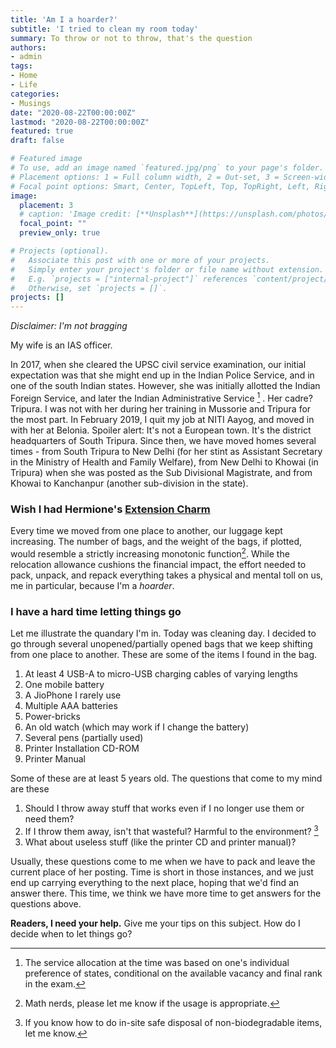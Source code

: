 ```yaml
---
title: 'Am I a hoarder?'
subtitle: 'I tried to clean my room today'
summary: To throw or not to throw, that's the question
authors:
- admin
tags:
- Home
- Life
categories:
- Musings
date: "2020-08-22T00:00:00Z"
lastmod: "2020-08-22T00:00:00Z"
featured: true
draft: false

# Featured image
# To use, add an image named `featured.jpg/png` to your page's folder.
# Placement options: 1 = Full column width, 2 = Out-set, 3 = Screen-width
# Focal point options: Smart, Center, TopLeft, Top, TopRight, Left, Right, BottomLeft, Bottom, BottomRight
image:
  placement: 3
  # caption: 'Image credit: [**Unsplash**](https://unsplash.com/photos/CpkOjOcXdUY)'
  focal_point: ""
  preview_only: true

# Projects (optional).
#   Associate this post with one or more of your projects.
#   Simply enter your project's folder or file name without extension.
#   E.g. `projects = ["internal-project"]` references `content/project/deep-learning/index.md`.
#   Otherwise, set `projects = []`.
projects: []
---
```


_Disclaimer: I'm not bragging_

My wife is an IAS officer. 

In 2017, when she cleared the UPSC civil service examination, our initial expectation was that she might end up in the Indian Police Service, and in one of the south Indian states. However, she was initially allotted the Indian Foreign Service, and later the Indian Administrative Service [^1] . Her cadre? Tripura. I was not with her during her training in Mussorie and Tripura for the most part. In February 2019, I quit my job at NITI Aayog, and moved in with her at Belonia. Spoiler alert: It's not a European town. It's the district headquarters of South Tripura. Since then, we have moved homes several times - from South Tripura to New Delhi (for her stint as Assistant Secretary in the Ministry of Health and Family Welfare), from New Delhi to Khowai (in Tripura) when she was posted as the Sub Divisional Magistrate, and from Khowai to Kanchanpur (another sub-division in the state). 

### Wish I had Hermione's [Extension Charm](https://harrypotter.fandom.com/wiki/Extension_Charm)

Every time we moved from one place to another, our luggage kept increasing. The number of bags, and the weight of the bags, if plotted, would resemble a strictly increasing monotonic function[^2]. While the relocation allowance cushions the financial impact, the effort needed to pack, unpack, and repack everything takes a physical and mental toll on us, me in particular, because I'm a _hoarder_. 

### I have a hard time letting things go

Let me illustrate the quandary I'm in. Today was cleaning day. I decided to go through several unopened/partially opened bags that we keep shifting from one place to another. These are some of the items I found in the bag. 

1. At least 4 USB-A to micro-USB charging cables of varying lengths
2. One mobile battery
3. A JioPhone I rarely use
4. Multiple AAA batteries
5. Power-bricks
6. An old watch (which may work if I change the battery)
7. Several pens (partially used)
8. Printer Installation CD-ROM
9. Printer Manual 

Some of these are at least 5 years old. The questions that come to my mind are these

1. Should I throw away stuff that works even if I no longer use them or need them? 
2. If I throw them away, isn't that wasteful? Harmful to the environment? [^3]
3. What about useless stuff (like the printer CD and printer manual)? 

Usually, these questions come to me when we have to pack and leave the current place of her posting. Time is short in those instances, and we just end up carrying everything to the next place, hoping that we'd find an answer there. This time, we think we have more time to get answers for the questions above. 

**Readers, I need your help.** Give me your tips on this subject. How do I decide when to let things go? 



[^1]: The service allocation at the time was based on one's individual preference of states, conditional on the available vacancy and final rank in the exam. 
[^2]: Math nerds, please let me know if the usage is appropriate. 
[^3]: If you know how to do in-site safe disposal of non-biodegradable items, let me know. 


